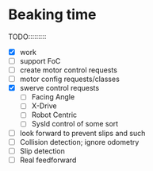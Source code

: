 # Beaking time

TODO:::::::::

- [x] work
- [ ] support FoC
- [ ] create motor control requests
- [ ] motor config requests/classes
- [x] swerve control requests
    - [ ] Facing Angle
    - [ ] X-Drive
    - [ ] Robot Centric
    - [ ] SysId control of some sort
- [ ] look forward to prevent slips and such
- [ ] Collision detection; ignore odometry
- [ ] Slip detection
- [ ] Real feedforward